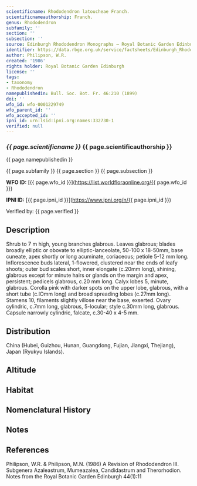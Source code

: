 ```yaml
---
scientificname: Rhododendron latoucheae Franch.
scientificnameauthorship: Franch.
genus: Rhododendron
subfamily: ''
section: ''
subsection: ''
source: Edinburgh Rhododendron Monographs – Royal Botanic Garden Edinburgh
identifier: https://data.rbge.org.uk/service/factsheets/Edinburgh_Rhododendron_Monographs.xhtml
author: Philipson, W.R.
created: '1986'
rights holder: Royal Botanic Garden Edinburgh
license: ''
tags:
- taxonomy
- Rhododendron
namepublishedin: Bull. Soc. Bot. Fr. 46:210 (1899)
doi: ''
wfo_id: wfo-0001229749
wfo_parent_id: ''
wfo_accepted_id: ''
ipni_id: urn:lsid:ipni.org:names:332730-1
verified: null
---
```

### _{{ page.scientificname }}_ {{ page.scientificauthorship }}
 {{ page.namepublishedin }}

{{ page.subfamily }} {{ page.section }} {{ page.subsection }}

**WFO ID:** [{{ page.wfo_id }}](https://list.worldfloraonline.org/{{ page.wfo_id }})

**IPNI ID:** [{{ page.ipni_id }}](https://www.ipni.org/n/{{ page.ipni_id }})

Verified by: {{ page.verified }}



## Description
Shrub to 7 m high, young branches glabrous. Leaves glabrous; blades broadly elliptic or obovate to elliptic-lanceolate, 50-100 x 18-50mm, base cuneate, apex shortly or long acuminate, coriaceous; petiole 5-12 mm long. Inflorescence buds lateral, 1-flowered, clustered near the ends of leafy shoots; outer bud scales short, inner elongate (c.20mm long), shining, glabrous except for minute hairs or glands on the margin and apex, persistent; pedicels glabrous, c.20 mm long. Calyx lobes 5, minute, glabrous. Corolla pink with darker spots on the upper lobe, glabrous, with a short tube (c.lOmm long) and broad spreading lobes (c.27mm long). Stamens 10, filaments slightly villose near the base, exserted. Ovary cylindric, c.7mm long, glabrous, 5-locular; style c.30mm long, glabrous. Capsule narrowly cylindric, falcate, c.30-40 x 4-5 mm.

## Distribution
China (Hubei, Guizhou, Hunan, Guangdong, Fujian, Jiangxi, Thejiang), Japan (Ryukyu Islands).

## Altitude


## Habitat


## Nomenclatural History

                       
## Notes


## References

Philipson, W.R. & Philipson, M.N. (1986) A Revision of Rhododendron III. Subgenera Azaleastrum, Mumeazalea, Candidastrum and Therorhodion. Notes from the Royal Botanic Garden Edinburgh 44(1):11
